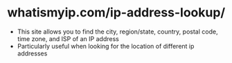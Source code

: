 # whatismyip.com/ip-address-lookup/

- This site allows you to find the city, region/state, country, postal code, time zone, and ISP of an IP address
- Particularly useful when looking for the location of different ip addresses